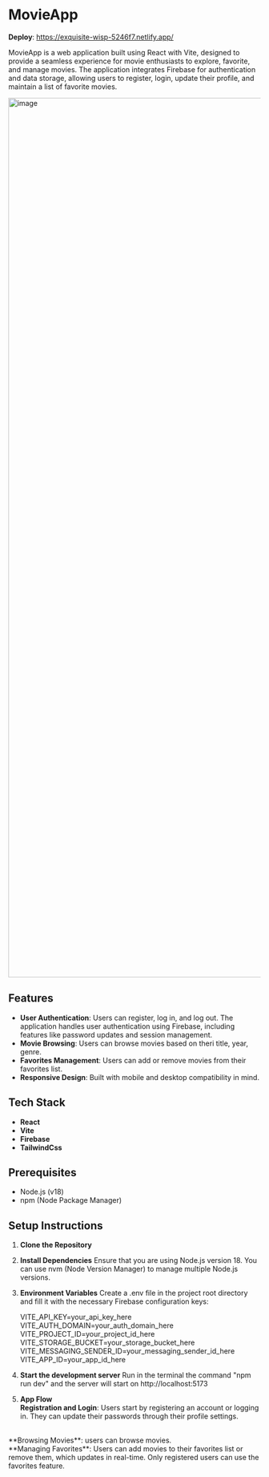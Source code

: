 # MovieApp

**Deploy**: https://exquisite-wisp-5246f7.netlify.app/

MovieApp is a  web application built using React with Vite, designed to provide a seamless experience for movie enthusiasts to explore, favorite, and manage movies. The application integrates Firebase for authentication and data storage, allowing users to register, login, update their profile, and maintain a list of favorite movies.

<img width="1755" alt="image" src="https://github.com/adrian-danciu/technical-assignment/assets/100218355/4e206788-0549-4e20-a58b-ffa8df564ad1">

## Features

- **User Authentication**: Users can register, log in, and log out. The application handles user authentication using Firebase, including features like password updates and session management.
- **Movie Browsing**: Users can browse movies based on theri title, year, genre.
- **Favorites Management**: Users can add or remove movies from their favorites list.
- **Responsive Design**: Built with mobile and desktop compatibility in mind.
  
## Tech Stack

- **React**
- **Vite**
- **Firebase**
- **TailwindCss**


## Prerequisites

- Node.js (v18)
- npm (Node Package Manager)

## Setup Instructions

1. **Clone the Repository**

2. **Install Dependencies**
   Ensure that you are using Node.js version 18. You can use nvm (Node Version Manager) to manage multiple Node.js versions.

3. **Environment Variables**
   Create a .env file in the project root directory and fill it with the necessary Firebase configuration keys:
   
   VITE_API_KEY=your_api_key_here
   VITE_AUTH_DOMAIN=your_auth_domain_here
   VITE_PROJECT_ID=your_project_id_here
   VITE_STORAGE_BUCKET=your_storage_bucket_here
   VITE_MESSAGING_SENDER_ID=your_messaging_sender_id_here
   VITE_APP_ID=your_app_id_here

4. **Start the development server**
    Run in the terminal the command "npm run dev" and the server will start on http://localhost:5173

5. **App Flow**
   <br/>
**Registration and Login**: Users start by registering an account or logging in. They can update their passwords through their profile settings.
 <br/>
**Browsing Movies**: users can browse movies.
 <br/>
**Managing Favorites**: Users can add movies to their favorites list or remove them, which updates in real-time. Only registered users can use the favorites feature.
 <br/> 
